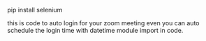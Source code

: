 pip install selenium

this is code to auto login for your zoom meeting even you can auto schedule the login time with datetime module import in code.
